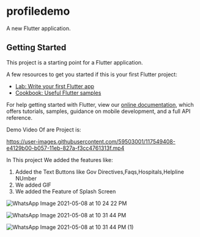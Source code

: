# profiledemo

A new Flutter application.

## Getting Started

This project is a starting point for a Flutter application.

A few resources to get you started if this is your first Flutter project:

- [Lab: Write your first Flutter app](https://flutter.dev/docs/get-started/codelab)
- [Cookbook: Useful Flutter samples](https://flutter.dev/docs/cookbook)

For help getting started with Flutter, view our
[online documentation](https://flutter.dev/docs), which offers tutorials,
samples, guidance on mobile development, and a full API reference.


Demo Video Of are Project is:



https://user-images.githubusercontent.com/59503001/117549408-e4129b00-b057-11eb-827a-f3cc4761313f.mp4




In This project We added the features like:
1) Added the Text Buttons like Gov Directives,Faqs,Hospitals,Helpline NUmber
2) We added GIF
3) We added the Feature of Splash Screen

![WhatsApp Image 2021-05-08 at 10 24 22 PM](https://user-images.githubusercontent.com/59503001/117547392-fc30ed00-b04c-11eb-84e2-0f525b1c1bdd.jpeg)

![WhatsApp Image 2021-05-08 at 10 31 44 PM](https://user-images.githubusercontent.com/59503001/117547470-634ea180-b04d-11eb-8b6d-8f85f8c4b633.jpeg)



![WhatsApp Image 2021-05-08 at 10 31 44 PM (1)](https://user-images.githubusercontent.com/59503001/117547476-68135580-b04d-11eb-9a8c-dbde7fc1a5c6.jpeg)




